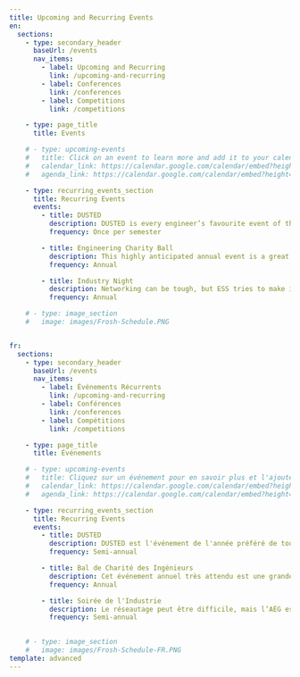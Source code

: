 ```yaml
---
title: Upcoming and Recurring Events
en:
  sections:
    - type: secondary_header
      baseUrl: /events
      nav_items:
        - label: Upcoming and Recurring
          link: /upcoming-and-recurring
        - label: Conferences
          link: /conferences
        - label: Competitions
          link: /competitions

    - type: page_title
      title: Events

    # - type: upcoming-events
    #   title: Click on an event to learn more and add it to your calendar.
    #   calendar_link: https://calendar.google.com/calendar/embed?height=600&wkst=1&bgcolor=%23ffffff&ctz=America%2FToronto&src=dW90dGF3YWVzcy5jYV80c2YycHVuNWJsdWZsZXJ1c25icGp1M2N2Z0Bncm91cC5jYWxlbmRhci5nb29nbGUuY29t&src=cGhpbGFudGhyb3BpY0B1b3R0YXdhZXNzLmNh&color=%23B39DDB&color=%23795548&mode=MONTH 
    #   agenda_link: https://calendar.google.com/calendar/embed?height=600&wkst=1&bgcolor=%23ffffff&ctz=America%2FToronto&src=dW90dGF3YWVzcy5jYV80c2YycHVuNWJsdWZsZXJ1c25icGp1M2N2Z0Bncm91cC5jYWxlbmRhci5nb29nbGUuY29t&src=cGhpbGFudGhyb3BpY0B1b3R0YXdhZXNzLmNh&color=%23B39DDB&color=%23795548&mode=AGENDA

    - type: recurring_events_section
      title: Recurring Events
      events:
        - title: DUSTED
          description: DUSTED is every engineer’s favourite event of the year. Once per semester, engineering students are loaded onto a bus a taken to a mystery location for a fun night of drinks and dancing. Tickets sell out quickly, so make sure you keep an eye out for when they go on sale!
          frequency: Once per semester

        - title: Engineering Charity Ball
          description: This highly anticipated annual event is a great night for everyone. This is your chance to get dressed up and enjoy a fun night with friends, all while supporting a good cause! With food, drinks, dancing, raffles, and more, you don’t want to miss out on this great night!
          frequency: Annual

        - title: Industry Night
          description: Networking can be tough, but ESS tries to make it a little easier with our annual Industry Night! This night is your chance to connect with industry professionals and start thinking about your future career.
          frequency: Annual

    # - type: image_section
    #   image: images/Frosh-Schedule.PNG


fr:
  sections:
    - type: secondary_header
      baseUrl: /events
      nav_items:
        - label: Événements Récurrents
          link: /upcoming-and-recurring
        - label: Conférences
          link: /conferences
        - label: Compétitions
          link: /competitions

    - type: page_title
      title: Événements

    # - type: upcoming-events
    #   title: Cliquez sur un événement pour en savoir plus et l'ajouter à votre calendrier.
    #   calendar_link: https://calendar.google.com/calendar/embed?height=600&wkst=1&bgcolor=%23ffffff&ctz=America%2FToronto&src=dW90dGF3YWVzcy5jYV80c2YycHVuNWJsdWZsZXJ1c25icGp1M2N2Z0Bncm91cC5jYWxlbmRhci5nb29nbGUuY29t&src=cGhpbGFudGhyb3BpY0B1b3R0YXdhZXNzLmNh&color=%23B39DDB&color=%23795548&mode=MONTH 
    #   agenda_link: https://calendar.google.com/calendar/embed?height=600&wkst=1&bgcolor=%23ffffff&ctz=America%2FToronto&src=dW90dGF3YWVzcy5jYV80c2YycHVuNWJsdWZsZXJ1c25icGp1M2N2Z0Bncm91cC5jYWxlbmRhci5nb29nbGUuY29t&src=cGhpbGFudGhyb3BpY0B1b3R0YXdhZXNzLmNh&color=%23B39DDB&color=%23795548&mode=AGENDA

    - type: recurring_events_section
      title: Recurring Events
      events:
        - title: DUSTED
          description: DUSTED est l'événement de l'année préféré de tous les ingénieurs. Une fois par semestre, les étudiants en ingénierie sont embarqués dans un bus et emmenés dans un lieu mystérieux pour une nuit amusante de boissons et de danse. Les billets se vendent rapidement, alors gardez l'œil ouvert pour savoir quand ils seront mis en vente !
          frequency: Semi-annual

        - title: Bal de Charité des Ingénieurs
          description: Cet événement annuel très attendu est une grande soirée pour tous. C'est l'occasion de se mettre dans notre meilleure état et de passer une bonne soirée entre amis, tout en soutenant une bonne cause ! Avec de la nourriture, des boissons, de la danse, des tirages au sort et bien plus encore, vous ne voulez pas manquer cette grande soirée !
          frequency: Annual

        - title: Soirée de l'Industrie
          description: Le réseautage peut être difficile, mais l’AÉG essaie de le rendre un peu plus facile avec sa soirée annuelle de l'industrie ! Cette soirée est l'occasion de rencontrer des professionnels du secteur et de commencer à réfléchir à votre future carrière.
          frequency: Semi-annual

  
    # - type: image_section
    #   image: images/Frosh-Schedule-FR.PNG
template: advanced
---
```

